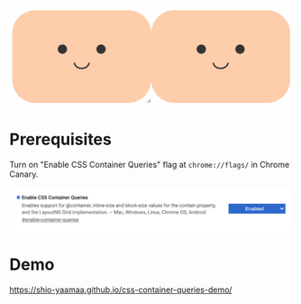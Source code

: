 <img src="https://github.com/shio-yaamaa/css-container-queries-demo/blob/main/docs/images/screen-recording.gif?raw=true">

# Prerequisites

Turn on "Enable CSS Container Queries" flag at `chrome://flags/` in Chrome Canary.

<img src="https://github.com/shio-yaamaa/css-container-queries-demo/blob/main/docs/images/flag.png?raw=true">

# Demo

https://shio-yaamaa.github.io/css-container-queries-demo/
